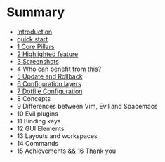 # Summary

* [Introduction](README.md)
* [quick start](quick-start.md)
* [1 Core Pillars](core-pillars.md)
* [2 Highlighted feature](highlighted-feature.md)
* [3 Screenshots](screenshots.md)
* [4 Who can benefit from this?](who-can-benefit-from-this.md)
* [5 Update and Rollback](update-and-rollback.md)
* [6 Configuration layers](configuration-layers.md)
* [7 Dotfile Configuration](dotfile-configuration.md)
* 8 Concepts
* 9 Differences between Vim, Evil and Spacemacs
* 10 Evil plugins
* 11 Binding keys
* 12 GUI Elements
* 13 Layouts and workspaces
* 14 Commands
* 15 Achievements && 16 Thank you

